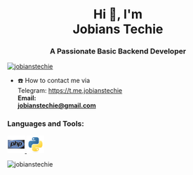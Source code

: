 

<h1 align="center">Hi 👋, I'm<br>Jobians Techie</h1>
<h3 align="center">A Passionate Basic Backend Developer</h3>
<p align="left"> <a href="https://twitter.com/jobianstechie" target="blank"><img src="https://img.shields.io/twitter/follow/jobianstechie?logo=twitter&style=for-the-badge" alt="jobianstechie" /></a> </p>

- ☎️ How to contact me via <br>Telegram: https://t.me.jobianstechie<br>**Email:<br>jobianstechie@gmail.com**



<h3 align="left">Languages and Tools:</h3>
<p align="left"> <a href="https://www.php.net" target="_blank"> <img src="https://raw.githubusercontent.com/devicons/devicon/master/icons/php/php-original.svg" alt="php" width="40" height="40"/> </a> <a href="https://www.python.org" target="_blank"> <img src="https://raw.githubusercontent.com/devicons/devicon/master/icons/python/python-original.svg" alt="python" width="40" height="40"/> </a> </p>

<p><img align="left" src="https://github-readme-stats.vercel.app/api/top-langs?username=jobians&show_icons=true&locale=en&layout=compact" alt="jobianstechie" /></p>

